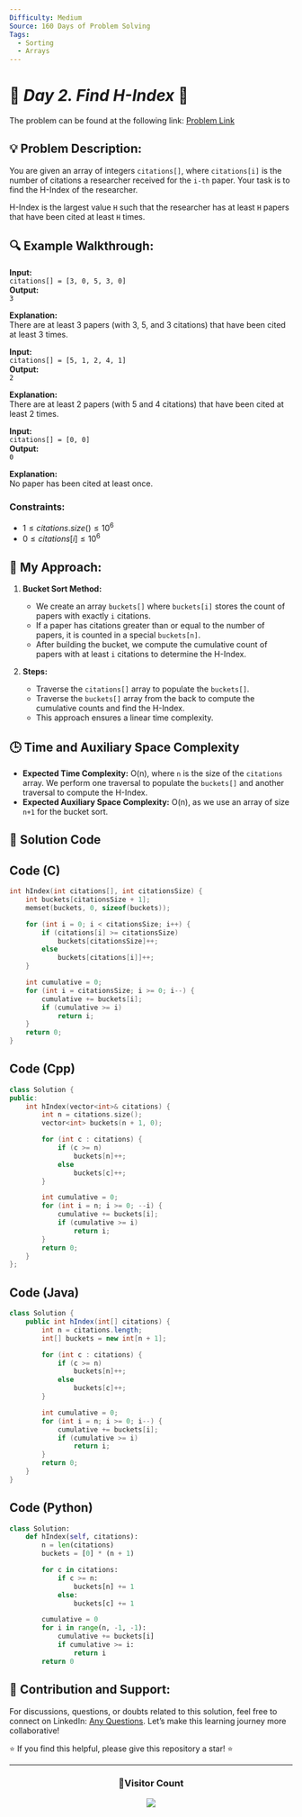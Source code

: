 ```yaml
---
Difficulty: Medium
Source: 160 Days of Problem Solving
Tags:
  - Sorting
  - Arrays
---
```


# 🚀 _Day 2. Find H-Index_ 🧠

The problem can be found at the following link: [Problem Link](https://www.geeksforgeeks.org/batch/gfg-160-problems/track/sorting-gfg-160/problem/find-h-index--165609)

## 💡 **Problem Description:**

You are given an array of integers `citations[]`, where `citations[i]` is the number of citations a researcher received for the `i-th` paper. Your task is to find the H-Index of the researcher.

H-Index is the largest value `H` such that the researcher has at least `H` papers that have been cited at least `H` times.

## 🔍 **Example Walkthrough:**

**Input:**  
`citations[] = [3, 0, 5, 3, 0]`  
**Output:**  
`3`

**Explanation:**  
There are at least 3 papers (with 3, 5, and 3 citations) that have been cited at least 3 times.

**Input:**  
`citations[] = [5, 1, 2, 4, 1]`  
**Output:**  
`2`

**Explanation:**  
There are at least 2 papers (with 5 and 4 citations) that have been cited at least 2 times.

**Input:**  
`citations[] = [0, 0]`  
**Output:**  
`0`

**Explanation:**  
No paper has been cited at least once.

### Constraints:

- $`1 ≤ citations.size() ≤ 10^6`$
- $`0 ≤ citations[i] ≤ 10^6`$

## 🎯 **My Approach:**

1. **Bucket Sort Method:**

   - We create an array `buckets[]` where `buckets[i]` stores the count of papers with exactly `i` citations.
   - If a paper has citations greater than or equal to the number of papers, it is counted in a special `buckets[n]`.
   - After building the bucket, we compute the cumulative count of papers with at least `i` citations to determine the H-Index.

2. **Steps:**
   - Traverse the `citations[]` array to populate the `buckets[]`.
   - Traverse the `buckets[]` array from the back to compute the cumulative counts and find the H-Index.
   - This approach ensures a linear time complexity.

## 🕒 **Time and Auxiliary Space Complexity**

- **Expected Time Complexity:** O(n), where `n` is the size of the `citations` array. We perform one traversal to populate the `buckets[]` and another traversal to compute the H-Index.
- **Expected Auxiliary Space Complexity:** O(n), as we use an array of size `n+1` for the bucket sort.

## 📝 **Solution Code**

## Code (C)

```c
int hIndex(int citations[], int citationsSize) {
    int buckets[citationsSize + 1];
    memset(buckets, 0, sizeof(buckets));

    for (int i = 0; i < citationsSize; i++) {
        if (citations[i] >= citationsSize)
            buckets[citationsSize]++;
        else
            buckets[citations[i]]++;
    }

    int cumulative = 0;
    for (int i = citationsSize; i >= 0; i--) {
        cumulative += buckets[i];
        if (cumulative >= i)
            return i;
    }
    return 0;
}
```

## Code (Cpp)

```cpp
class Solution {
public:
    int hIndex(vector<int>& citations) {
        int n = citations.size();
        vector<int> buckets(n + 1, 0);

        for (int c : citations) {
            if (c >= n)
                buckets[n]++;
            else
                buckets[c]++;
        }

        int cumulative = 0;
        for (int i = n; i >= 0; --i) {
            cumulative += buckets[i];
            if (cumulative >= i)
                return i;
        }
        return 0;
    }
};
```

## Code (Java)

```java
class Solution {
    public int hIndex(int[] citations) {
        int n = citations.length;
        int[] buckets = new int[n + 1];

        for (int c : citations) {
            if (c >= n)
                buckets[n]++;
            else
                buckets[c]++;
        }

        int cumulative = 0;
        for (int i = n; i >= 0; i--) {
            cumulative += buckets[i];
            if (cumulative >= i)
                return i;
        }
        return 0;
    }
}
```

## Code (Python)

```python
class Solution:
    def hIndex(self, citations):
        n = len(citations)
        buckets = [0] * (n + 1)

        for c in citations:
            if c >= n:
                buckets[n] += 1
            else:
                buckets[c] += 1

        cumulative = 0
        for i in range(n, -1, -1):
            cumulative += buckets[i]
            if cumulative >= i:
                return i
        return 0
```

## 🎯 **Contribution and Support:**

For discussions, questions, or doubts related to this solution, feel free to connect on LinkedIn: [Any Questions](https://www.linkedin.com/in/patel-hetkumar-sandipbhai-8b110525a/). Let’s make this learning journey more collaborative!

⭐ If you find this helpful, please give this repository a star! ⭐

---

<div align="center">
  <h3><b>📍Visitor Count</b></h3>
</div>

<p align="center">
  <img src="https://profile-counter.glitch.me/Hunterdii/count.svg" />
</p>
